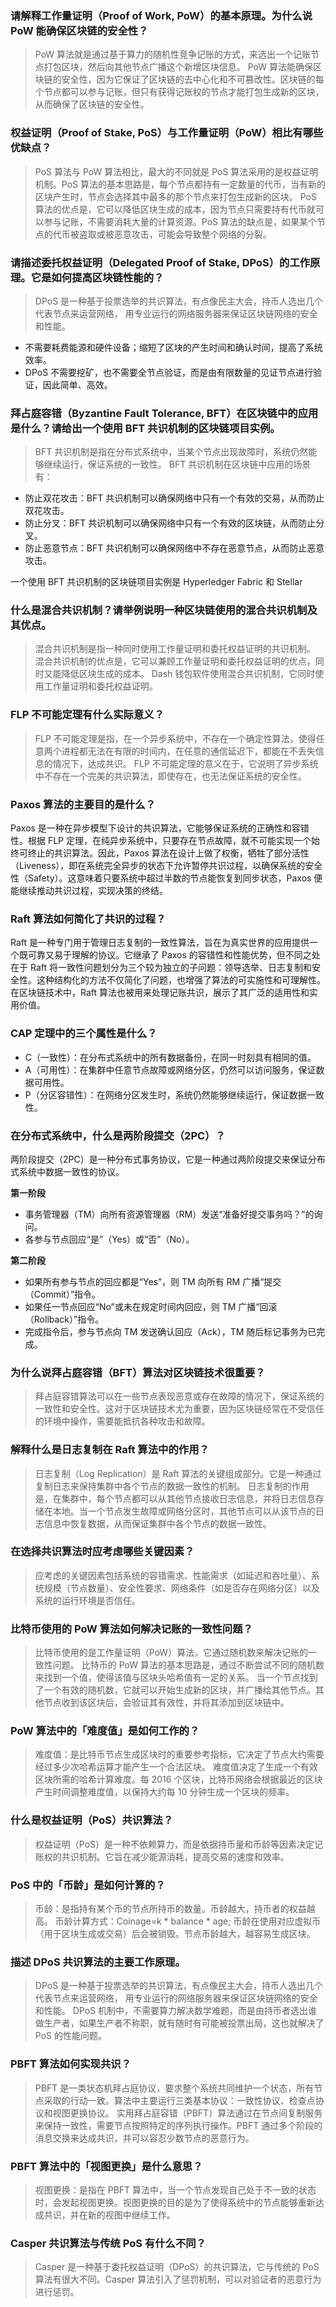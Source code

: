 ### 请解释工作量证明（Proof of Work, PoW）的基本原理。为什么说 PoW 能确保区块链的安全性？



> PoW 算法就是通过基于算力的随机性竞争记账的方式，来选出一个记账节点打包区块，然后向其他节点广播这个新增区块信息。 PoW 算法能确保区块链的安全性，因为它保证了区块链的去中心化和不可篡改性。区块链的每个节点都可以参与记账，但只有获得记账权的节点才能打包生成新的区块，从而确保了区块链的安全性。

### 权益证明（Proof of Stake, PoS）与工作量证明（PoW）相比有哪些优缺点？



> PoS 算法与 PoW 算法相比，最大的不同就是 PoS 算法采用的是权益证明机制。PoS 算法的基本思路是，每个节点都持有一定数量的代币，当有新的区块产生时，节点会选择其中最多的那个节点来打包生成新的区块。 PoS 算法的优点是，它可以降低区块生成的成本，因为节点只需要持有代币就可以参与记账，不需要消耗大量的计算资源。PoS 算法的缺点是，如果某个节点的代币被盗取或被恶意攻击，可能会导致整个网络的分裂。

### 请描述委托权益证明（Delegated Proof of Stake, DPoS）的工作原理。它是如何提高区块链性能的？



> DPoS 是一种基于投票选举的共识算法，有点像民主大会，持币人选出几个代表节点来运营网络， 用专业运行的网络服务器来保证区块链网络的安全和性能。

- 不需要耗费能源和硬件设备；缩短了区块的产生时间和确认时间，提高了系统效率。
- DPoS 不需要挖矿，也不需要全节点验证，而是由有限数量的见证节点进行验证，因此简单、高效。

### 拜占庭容错（Byzantine Fault Tolerance, BFT）在区块链中的应用是什么？请给出一个使用 BFT 共识机制的区块链项目实例。



> BFT 共识机制是指在分布式系统中，当某个节点出现故障时，系统仍然能够继续运行，保证系统的一致性。 BFT 共识机制在区块链中应用的场景有：

- 防止双花攻击：BFT 共识机制可以确保网络中只有一个有效的交易，从而防止双花攻击。
- 防止分叉：BFT 共识机制可以确保网络中只有一个有效的区块链，从而防止分叉。
- 防止恶意节点：BFT 共识机制可以确保网络中不存在恶意节点，从而防止恶意攻击。

一个使用 BFT 共识机制的区块链项目实例是 Hyperledger Fabric 和 Stellar

### 什么是混合共识机制？请举例说明一种区块链使用的混合共识机制及其优点。



> 混合共识机制是指一种同时使用工作量证明和委托权益证明的共识机制。 混合共识机制的优点是，它可以兼顾工作量证明和委托权益证明的优点，同时又能降低区块生成的成本。 Dash 钱包软件使用混合共识机制，它同时使用工作量证明和委托权益证明。

### FLP 不可能定理有什么实际意义？



> FLP 不可能定理是指，在一个异步系统中，不存在一个确定性算法，使得任意两个进程都无法在有限的时间内，在任意的通信延迟下，都能在不丢失信息的情况下，达成共识。 FLP 不可能定理的意义在于，它说明了异步系统中不存在一个完美的共识算法，即使存在，也无法保证系统的安全性。

### Paxos 算法的主要目的是什么？



Paxos 是一种在异步模型下设计的共识算法，它能够保证系统的正确性和容错性。根据 FLP 定理，在纯异步系统中，只要存在节点故障，就不可能实现一个始终可终止的共识算法。因此，Paxos 算法在设计上做了权衡，牺牲了部分活性（Liveness），即在系统完全异步的状态下允许暂停共识过程，以确保系统的安全性（Safety）。这意味着只要系统中超过半数的节点能恢复到同步状态，Paxos 便能继续推动共识过程，实现决策的终结。

### Raft 算法如何简化了共识的过程？



Raft 是一种专门用于管理日志复制的一致性算法，旨在为真实世界的应用提供一个既可靠又易于理解的协议。它继承了 Paxos 的容错性和性能优势，但不同之处在于 Raft 将一致性问题划分为三个较为独立的子问题：领导选举、日志复制和安全性。这种结构化的方法不仅简化了问题，也增强了算法的可实施性和可理解性。在区块链技术中，Raft 算法也被用来处理记账共识，展示了其广泛的适用性和实用价值。

### CAP 定理中的三个属性是什么？



- C（一致性）：在分布式系统中的所有数据备份，在同一时刻具有相同的值。
- A（可用性）：在集群中任意节点故障或网络分区，仍然可以访问服务，保证数据可用性。
- P（分区容错性）：在网络分区发生时，系统仍然能够继续运行，保证数据一致性。

### 在分布式系统中，什么是两阶段提交（2PC）？



两阶段提交（2PC）是一种分布式事务协议，它是一种通过两阶段提交来保证分布式系统中数据一致性的协议。

**第一阶段**

- 事务管理器（TM）向所有资源管理器（RM）发送“准备好提交事务吗？”的询问。
- 各参与节点回应“是”（Yes）或“否”（No）。

**第二阶段**

- 如果所有参与节点的回应都是“Yes”，则 TM 向所有 RM 广播“提交（Commit）”指令。
- 如果任一节点回应“No”或未在规定时间内回应，则 TM 广播“回滚（Rollback）”指令。
- 完成指令后，参与节点向 TM 发送确认回应（Ack），TM 随后标记事务为已完成。

### 为什么说拜占庭容错（BFT）算法对区块链技术很重要？



> 拜占庭容错算法可以在一些节点表现恶意或存在故障的情况下，保证系统的一致性和安全性。这对于区块链技术尤为重要，因为区块链经常在不受信任的环境中操作，需要能抵抗各种攻击和故障。

### 解释什么是日志复制在 Raft 算法中的作用？



> 日志复制（Log Replication）是 Raft 算法的关键组成部分。它是一种通过复制日志来保持集群中各个节点的数据一致性的机制。 日志复制的作用是，在集群中，每个节点都可以从其他节点接收日志信息，并将日志信息存储在本地。当一个节点发生故障或网络分区时，其他节点可以从该节点的日志信息中恢复数据，从而保证集群中各个节点的数据一致性。

### 在选择共识算法时应考虑哪些关键因素？



> 应考虑的关键因素包括系统的容错需求、性能需求（如延迟和吞吐量）、系统规模（节点数量）、安全性要求、网络条件（如是否存在网络分区）以及系统的运行环境是否信任。

### 比特币使用的 PoW 算法如何解决记账的一致性问题？



> 比特币使用的是工作量证明（PoW）算法，它通过随机数来解决记账的一致性问题。 比特币的 PoW 算法的基本思路是，通过不断尝试不同的随机数来找到一个值，使得该值与区块头哈希值有一定的关系。 当一个节点找到了一个有效的随机数，它就可以开始生成新的区块，并广播给其他节点。其他节点收到该区块后，会验证其有效性，并将其添加到区块链中。

### PoW 算法中的「难度值」是如何工作的？



> 难度值：是比特币节点生成区块时的重要参考指标，它决定了节点大约需要经过多少次哈希运算才能产生一个合法区块。 难度值决定了生成一个有效区块所需的哈希计算难度。每 2016 个区块，比特币网络会根据最近的区块产生时间调整难度值，以保持大约每 10 分钟生成一个区块的频率。

### 什么是权益证明（PoS）共识算法？



> 权益证明（PoS）是一种不依赖算力，而是依据持币量和币龄等因素决定记账权的共识机制。它旨在减少能源消耗，提高交易的速度和效率。

### PoS 中的「币龄」是如何计算的？



> 币龄：是指持有某个币的节点所持币的数量。币龄越大，持币者的权益越高。 币龄计算方式：Coinage=k * balance * age; 币龄在使用对应虚拟币（用于区块生成或交易）后会被销毁。节点币龄越大，越容易生成区块。

### 描述 DPoS 共识算法的主要工作原理。



> DPoS 是一种基于投票选举的共识算法，有点像民主大会，持币人选出几个代表节点来运营网络， 用专业运行的网络服务器来保证区块链网络的安全和性能。 DPoS 机制中，不需要算力解决数学难题，而是由持币者选出谁做生产者，如果生产者不称职，就有随时有可能被投票出局，这也就解决了 PoS 的性能问题。

### PBFT 算法如何实现共识？



> PBFT 是一类状态机拜占庭协议，要求整个系统共同维护一个状态，所有节点采取的行动一致。算法中主要运行三类基本协议：一致性协议、检查点协议和视图更换协议。 实用拜占庭容错（PBFT）算法通过在节点间复制服务来保持一致性，需要节点按照特定的序列执行操作。PBFT 通过多个阶段的消息交换来达成共识，并可以容忍少数节点的恶意行为。

### PBFT 算法中的「视图更换」是什么意思？



> 视图更换：是指在 PBFT 算法中，当一个节点发现自己处于不一致的状态时，会发起视图更换。视图更换的目的是为了使得系统中的节点能够重新达成共识，并在新的视图中继续工作。

### Casper 共识算法与传统 PoS 有什么不同？



> Casper 是一种基于委托权益证明（DPoS）的共识算法，它与传统的 PoS 算法有很大不同。Casper 算法引入了惩罚机制，可以对验证者的恶意行为进行惩罚。
